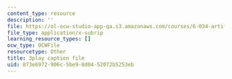 ```yaml
---
content_type: resource
description: ''
file: https://ol-ocw-studio-app-qa.s3.amazonaws.com/courses/6-034-artificial-intelligence-fall-2010/873e6972906c5be98d0452072b5253eb_A6Ud6oUCRak.vtt
file_type: application/x-subrip
learning_resource_types: []
ocw_type: OCWFile
resourcetype: Other
title: 3play caption file
uid: 873e6972-906c-5be9-8d04-52072b5253eb
---
```


